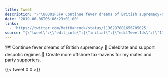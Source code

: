 ```yaml
---
title: Tweet
description: "\"\U0001F5FA️ Continue fever dreams of British supremacy\n\U0001F389 Celebrate and support despotic regimes\n\U0001F334 Create more offshore tax-havens for my mates and party supporters. \""
date: '2019-06-06T06:06:23+01:00'
links:
  - 'https://twitter.com/MattHancock/status/1136297001656705025'
source: "{\"tweet\":{\"edit_info\":{\"initial\":{\"editTweetIds\":[\"1136522960267857921\"],\"editableUntil\":\"2019-06-06T07:39:23.960Z\",\"editsRemaining\":\"5\",\"isEditEligible\":true}},\"retweeted\":false,\"source\":\"<a href=\\\"http://twitter.com/download/android\\\" rel=\\\"nofollow\\\">Twitter for Android</a>\",\"entities\":{\"hashtags\":[],\"symbols\":[],\"user_mentions\":[],\"urls\":[{\"url\":\"https://t.co/dHQGIYRbmh\",\"expanded_url\":\"https://twitter.com/MattHancock/status/1136297001656705025\",\"display_url\":\"twitter.com/MattHancock/st…\",\"indices\":[\"156\",\"179\"]}]},\"display_text_range\":[\"0\",\"179\"],\"favorite_count\":\"0\",\"id_str\":\"1136522960267857921\",\"truncated\":false,\"retweet_count\":\"0\",\"id\":\"1136522960267857921\",\"possibly_sensitive\":false,\"created_at\":\"Thu Jun 06 06:39:23 +0000 2019\",\"favorited\":false,\"full_text\":\"\U0001F5FA️ Continue fever dreams of British supremacy\\n\U0001F389 Celebrate and support despotic regimes\\n\U0001F334 Create more offshore tax-havens for my mates and party supporters. https://t.co/dHQGIYRbmh\",\"lang\":\"en\"}}"
---
```

🗺️ Continue fever dreams of British supremacy
🎉 Celebrate and support despotic regimes
🌴 Create more offshore tax-havens for my mates and party supporters. 
    
{{< tweet 0 0 >}}
    
